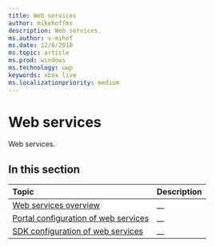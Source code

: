 ```yaml
---
title: Web services
author: mikehoffms
description: Web services.
ms.author: v-mihof
ms.date: 12/6/2018
ms.topic: article
ms.prod: windows
ms.technology: uwp
keywords: xbox live
ms.localizationpriority: medium
---
```

# Web services

Web services.

## In this section

| Topic                                                                                                                                             | Description                                                                                                   |
|:--------------------------------------------------------------------------------------------------------------------------------------------------|:--------------------------------------------------------------------------------------------------------------|
| [Web services overview](web-services-overview.md) | __ |
| [Portal configuration of web services](web-services-portal-config.md) | __ |
| [SDK configuration of web services](web-services-sdk-config.md) | __ |
